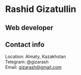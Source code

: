 # Rashid Gizatullin
## Web developer
## Contact info
Location: Almaty, Kazakhstan  
Telegram: @gizarash  
Email: gizarash@gmail.com  
